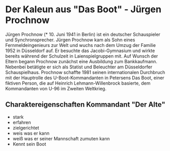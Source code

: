 # Der Kaleun aus "Das Boot" - Jürgen Prochnow

Jürgen Prochnow (* 10. Juni 1941 in Berlin) ist ein deutscher Schauspieler und Synchronsprecher.
Jürgen Prochnow kam als Sohn eines Fernmeldeingenieurs zur Welt und wuchs nach dem Umzug der Familie 1952 in Düsseldorf auf. Er besuchte das Jacobi-Gymnasium und wirkte bereits während der Schulzeit in Laienspielgruppen mit. Auf Wunsch der Eltern begann Prochnow zunächst eine Ausbildung zum Bankkaufmann. Nebenbei betätigte er sich als Statist und Beleuchter am Düsseldorfer Schauspielhaus.
Prochnow schaffte 1981 seinen internationalen Durchbruch mit der Hauptrolle des U-Boot-Kommandanten in Petersens Das Boot, einer fiktiven Person, die auf Heinrich Lehmann-Willenbrock basierte, dem Kommandanten von U-96 im Zweiten Weltkrieg.

## Charaktereigenschaften Kommandant "Der Alte"
* stark
* erfahren
* zielgerichtet
* weis was er kann
* weiß was er seiner Mannschaft zumuten kann
* Kennt sein Boot

